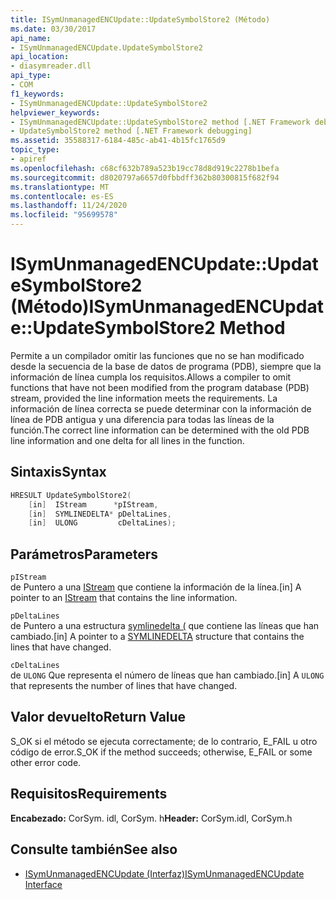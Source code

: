 ```yaml
---
title: ISymUnmanagedENCUpdate::UpdateSymbolStore2 (Método)
ms.date: 03/30/2017
api_name:
- ISymUnmanagedENCUpdate.UpdateSymbolStore2
api_location:
- diasymreader.dll
api_type:
- COM
f1_keywords:
- ISymUnmanagedENCUpdate::UpdateSymbolStore2
helpviewer_keywords:
- ISymUnmanagedENCUpdate::UpdateSymbolStore2 method [.NET Framework debugging]
- UpdateSymbolStore2 method [.NET Framework debugging]
ms.assetid: 35588317-6184-485c-ab41-4b15fc1765d9
topic_type:
- apiref
ms.openlocfilehash: c68cf632b789a523b19cc78d8d919c2278b1befa
ms.sourcegitcommit: d8020797a6657d0fbbdff362b80300815f682f94
ms.translationtype: MT
ms.contentlocale: es-ES
ms.lasthandoff: 11/24/2020
ms.locfileid: "95699578"
---
```

# <a name="isymunmanagedencupdateupdatesymbolstore2-method"></a><span data-ttu-id="227aa-102">ISymUnmanagedENCUpdate::UpdateSymbolStore2 (Método)</span><span class="sxs-lookup"><span data-stu-id="227aa-102">ISymUnmanagedENCUpdate::UpdateSymbolStore2 Method</span></span>

<span data-ttu-id="227aa-103">Permite a un compilador omitir las funciones que no se han modificado desde la secuencia de la base de datos de programa (PDB), siempre que la información de línea cumpla los requisitos.</span><span class="sxs-lookup"><span data-stu-id="227aa-103">Allows a compiler to omit functions that have not been modified from the program database (PDB) stream, provided the line information meets the requirements.</span></span> <span data-ttu-id="227aa-104">La información de línea correcta se puede determinar con la información de línea de PDB antigua y una diferencia para todas las líneas de la función.</span><span class="sxs-lookup"><span data-stu-id="227aa-104">The correct line information can be determined with the old PDB line information and one delta for all lines in the function.</span></span>  
  
## <a name="syntax"></a><span data-ttu-id="227aa-105">Sintaxis</span><span class="sxs-lookup"><span data-stu-id="227aa-105">Syntax</span></span>  
  
```cpp  
HRESULT UpdateSymbolStore2(  
    [in]  IStream      *pIStream,  
    [in]  SYMLINEDELTA* pDeltaLines,  
    [in]  ULONG         cDeltaLines);  
```  
  
## <a name="parameters"></a><span data-ttu-id="227aa-106">Parámetros</span><span class="sxs-lookup"><span data-stu-id="227aa-106">Parameters</span></span>  

 `pIStream`  
 <span data-ttu-id="227aa-107">de Puntero a una [IStream](/windows/desktop/api/objidl/nn-objidl-istream) que contiene la información de la línea.</span><span class="sxs-lookup"><span data-stu-id="227aa-107">[in] A pointer to an [IStream](/windows/desktop/api/objidl/nn-objidl-istream) that contains the line information.</span></span>  
  
 `pDeltaLines`  
 <span data-ttu-id="227aa-108">de Puntero a una estructura [symlinedelta (](symlinedelta-structure.md) que contiene las líneas que han cambiado.</span><span class="sxs-lookup"><span data-stu-id="227aa-108">[in] A pointer to a [SYMLINEDELTA](symlinedelta-structure.md) structure that contains the lines that have changed.</span></span>  
  
 `cDeltaLines`  
 <span data-ttu-id="227aa-109">de `ULONG` Que representa el número de líneas que han cambiado.</span><span class="sxs-lookup"><span data-stu-id="227aa-109">[in] A `ULONG` that represents the number of lines that have changed.</span></span>  
  
## <a name="return-value"></a><span data-ttu-id="227aa-110">Valor devuelto</span><span class="sxs-lookup"><span data-stu-id="227aa-110">Return Value</span></span>  

 <span data-ttu-id="227aa-111">S_OK si el método se ejecuta correctamente; de lo contrario, E_FAIL u otro código de error.</span><span class="sxs-lookup"><span data-stu-id="227aa-111">S_OK if the method succeeds; otherwise, E_FAIL or some other error code.</span></span>  
  
## <a name="requirements"></a><span data-ttu-id="227aa-112">Requisitos</span><span class="sxs-lookup"><span data-stu-id="227aa-112">Requirements</span></span>  

 <span data-ttu-id="227aa-113">**Encabezado:** CorSym. idl, CorSym. h</span><span class="sxs-lookup"><span data-stu-id="227aa-113">**Header:** CorSym.idl, CorSym.h</span></span>  
  
## <a name="see-also"></a><span data-ttu-id="227aa-114">Consulte también</span><span class="sxs-lookup"><span data-stu-id="227aa-114">See also</span></span>

- [<span data-ttu-id="227aa-115">ISymUnmanagedENCUpdate (Interfaz)</span><span class="sxs-lookup"><span data-stu-id="227aa-115">ISymUnmanagedENCUpdate Interface</span></span>](isymunmanagedencupdate-interface.md)
